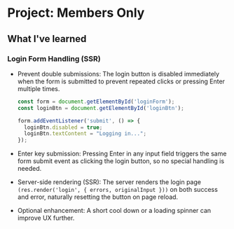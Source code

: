 # Project: Members Only

## What I've learned

### Login Form Handling (SSR)

- Prevent double submissions:
  The login button is disabled immediately when the form is submitted to prevent repeated clicks or pressing Enter multiple times.

  ```JavaScript
  const form = document.getElementById('loginForm');
  const loginBtn = document.getElementById('loginBtn');

  form.addEventListener('submit', () => {
    loginBtn.disabled = true;
    loginBtn.textContent = "Logging in...";
  });
  ```

- Enter key submission:
  Pressing Enter in any input field triggers the same form submit event as clicking the login button, so no special handling is needed.

- Server-side rendering (SSR):
  The server renders the login page `(res.render('login', { errors, originalInput }))` on both success and error, naturally resetting the button on page reload.

- Optional enhancement:
  A short cool down or a loading spinner can improve UX further.
